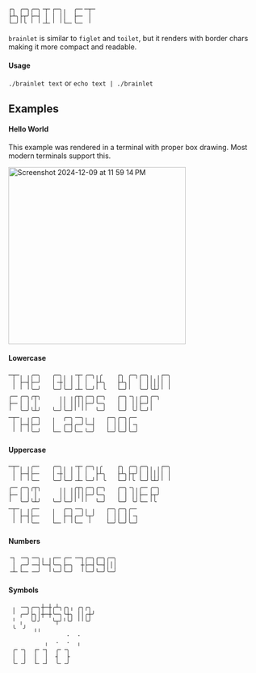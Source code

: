 ```
┌╮ ╭─╮╭─╮╶┬╴┌─╮╷  ╭─╴─┬─
├┴╮├┬╯├─┤ │ │ ││  ├─╴ │
└─╯╵╰ ╵ ╵╶┴╴╵ ╵└─╴╰─╴ ╵
```

`brainlet` is similar to `figlet` and `toilet`, but it renders with border chars making it more compact and readable.

#### Usage

`./brainlet text` or `echo text | ./brainlet`

## Examples

#### Hello World

This example was rendered in a terminal with proper box drawing. Most modern terminals support this.

<img width="351" alt="Screenshot 2024-12-09 at 11 59 14 PM" src="https://github.com/user-attachments/assets/35769a8b-48ed-4901-a8f3-c84b59f2024b">

#### Lowercase
```
─┬─╷ ╷╭─╮   ╭─╮╷ ╷╶┬╴╭─╮╷╭    ┌╮ ╭─╮╭─╮╷ ╷┌─╮
 │ ├─┤├─┘   │╶┼│ │ │ │  ├┴╮   ├┴╮│  │ │││││ │
 ╵ ╵ ╵╰─╯   ╰─╯╰─┘╶┴╴╰─╯╵ ╰   └─╯╵  ╰─╯╰┴╯╵ ╵
╭─╴╭─╮╭┬╮     ╷╷ ╷╭┬╮╭─╮╭─╮   ╭─╮╶╮╷╭─╮╭─╮
├─╴│ │ │      ││ ││││├─╯╰─╮   │ │ ││├─┘│
╵  ╰─╯╰┴╯   ╰─╯╰─┘╵ ╵╵  ╰─╯   ╰─╯ ╰╯╰─╯╵
─┬─╷ ╷╭─╮   ╷  ╭─╮╶─╮╷ ╷   ┌─╮╭─╮╭─╴
 │ ├─┤├─┘   │  ╭─┤╭─╯╰─┤   │ ││ ││╶┐
 ╵ ╵ ╵╰─╯   └─╴╰─╯╰─╴╰─╯   └─╯╰─╯╰─╯
```

#### Uppercase

```
─┬─╷ ╷╭─╴   ╭─╮╷ ╷╶┬╴╭─╮╷╭    ┌╮ ╭─╮╭─╮╷ ╷┌─╮
 │ ├─┤├─╴   │╶┼│ │ │ │  ├┴╮   ├┴╮├┬╯│ │││││ │
 ╵ ╵ ╵╰─╴   ╰─╯╰─╯╶┴╴╰─╯╵ ╰   └─╯╵╰ ╰─╯╰┴╯╵ ╵
╭─╴╭─╮╭┬╮     ╷╷ ╷╭┬╮╭─╮╭─╮   ╭─╮╶╮╷╭─╴╭─╮
├─╴│ │ │      ││ ││││├─╯╰─╮   │ │ ││├─╴├┬╯
╵  ╰─╯╰┴╯   ╰─╯╰─╯╵ ╵╵  ╰─╯   ╰─╯ ╰╯╰─╴╵╰
─┬─╷ ╷╭─╴   ╷  ╭─╮╶─╮╷ ╷   ┌─╮╭─╮╭─╴
 │ ├─┤├─╴   │  ├─┤╭─╯╰┬╯   │ ││ ││╶┐
 ╵ ╵ ╵╰─╴   └─╴╵ ╵╰─╴ ╵    └─╯╰─╯╰─╯
```

#### Numbers
```
╶┐ ╶─╮╶─╮╷ ╷┌─╴╭─╴╶─┐╭─╮╭─╮╭─╮
 │ ╭─╯╶─┤└─┤╰─╮├─╮  ┼├─┤╰─┤│││
╶┴╴└─╴╶─╯  ╵╰─╯╰─╯  ╵╰─╯╰─╯╰─╯
```

#### Symbols
```
 ╷ ╶─╮╭─╮┼─┼╭┴╮╭╮╷ ╭╮╭╮
 ╵ ╭─╯├╮│┼─┼╰─╮╰┼╮ ││╭┼╯
 ╵ ╷  ╰╯╯   ╰┬╯╵╰╯ ╵╵╰╯
 ╰  ╯  ╷╷
                ·  ·
          ╷  ·  ·  ╷
 ╭╴╶╮  ┌╴╶┐  ╭╴╶╮
 │  │  │  │  ┤  ├
 ╰╴╶╯  └╴╶┘  ╰╴╶╯
```
